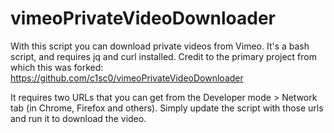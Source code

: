 # vimeoPrivateVideoDownloader
With this script you can download private videos from Vimeo. It's a bash script, and requires jq and curl installed. Credit to the primary project from which this was forked: https://github.com/c1sc0/vimeoPrivateVideoDownloader

It requires two URLs that you can get from the Developer mode > Network tab (in Chrome, Firefox and others). Simply update the script with those urls and run it to download the video.

